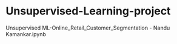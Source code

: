 # Unsupervised-Learning-project
Unsupervised ML-Online_Retail_Customer_Segmentation - Nandu Kamankar.ipynb
